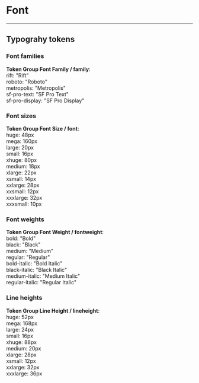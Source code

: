 
# Font

---

## Typograhy tokens

### Font families

  
**Token Group Font Family / family**:    
rift: "Rift"  
roboto: "Roboto"  
metropolis: "Metropolis"  
sf-pro-text: "SF Pro Text"  
sf-pro-display: "SF Pro Display"  


### Font sizes

  
**Token Group Font Size / font**:    
huge: 48px  
mega: 160px  
large: 20px  
small: 16px  
xhuge: 80px  
medium: 18px  
xlarge: 22px  
xsmall: 14px  
xxlarge: 28px  
xxsmall: 12px  
xxxlarge: 32px  
xxxsmall: 10px  


### Font weights

  
**Token Group Font Weight / fontweight**:    
bold: "Bold"  
black: "Black"  
medium: "Medium"  
regular: "Regular"  
bold-italic: "Bold Italic"  
black-italic: "Black Italic"  
medium-italic: "Medium Italic"  
regular-italic: "Regular Italic"  


### Line heights

  
**Token Group Line Height / lineheight**:    
huge: 52px  
mega: 168px  
large: 24px  
small: 16px  
xhuge: 88px  
medium: 20px  
xlarge: 28px  
xsmall: 12px  
xxlarge: 32px  
xxxlarge: 36px  
